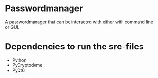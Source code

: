 # Passwordmanager

A passwordmanager that can be interacted with either with command line or GUI.

# Dependencies to run the src-files
- Python
- PyCryptodome
- PyQt6
